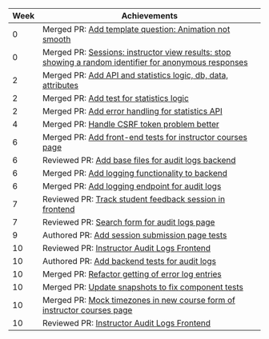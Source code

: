 Week | Achievements
---- | ------------
0 | Merged PR: [Add template question: Animation not smooth](https://github.com/TEAMMATES/teammates/pull/10889)
0 | Merged PR: [Sessions: instructor view results: stop showing a random identifier for anonymous responses](https://github.com/TEAMMATES/teammates/pull/10890)
2 | Merged PR: [Add API and statistics logic, db, data, attributes](https://github.com/t-cheepeng/teammates/pull/26)
2 | Merged PR: [Add test for statistics logic](https://github.com/t-cheepeng/teammates/pull/32)
2 | Merged PR: [Add error handling for statistics API](https://github.com/t-cheepeng/teammates/pull/33)
4 | Merged PR: [Handle CSRF token problem better](https://github.com/TEAMMATES/teammates/pull/10951)
6 | Merged PR: [Add front-end tests for instructor courses page](https://github.com/TEAMMATES/teammates/pull/10967)
6 | Reviewed PR: [Add base files for audit logs backend](https://github.com/TEAMMATES/teammates/pull/10978)
6 | Merged PR: [Add logging functionality to backend](https://github.com/TEAMMATES/teammates/pull/10984)
6 | Merged PR: [Add logging endpoint for audit logs](https://github.com/TEAMMATES/teammates/pull/10985)
7 | Reviewed PR: [Track student feedback session in frontend](https://github.com/TEAMMATES/teammates/pull/11005)
7 | Reviewed PR: [Search form for audit logs page](https://github.com/TEAMMATES/teammates/pull/11006)
9 | Authored PR: [Add session submission page tests](https://github.com/TEAMMATES/teammates/pull/11044)
10 | Reviewed PR: [Instructor Audit Logs Frontend](https://github.com/TEAMMATES/teammates/pull/11047)
10 | Authored PR: [Add backend tests for audit logs](https://github.com/TEAMMATES/teammates/pull/11048)
10 | Merged PR: [Refactor getting of error log entries](https://github.com/TEAMMATES/teammates/pull/11050)
10 | Merged PR: [Update snapshots to fix component tests](https://github.com/TEAMMATES/teammates/pull/11052)
10 | Merged PR: [Mock timezones in new course form of instructor courses page](https://github.com/TEAMMATES/teammates/pull/11057)
10 | Reviewed PR: [Instructor Audit Logs Frontend](https://github.com/TEAMMATES/teammates/pull/11047)
